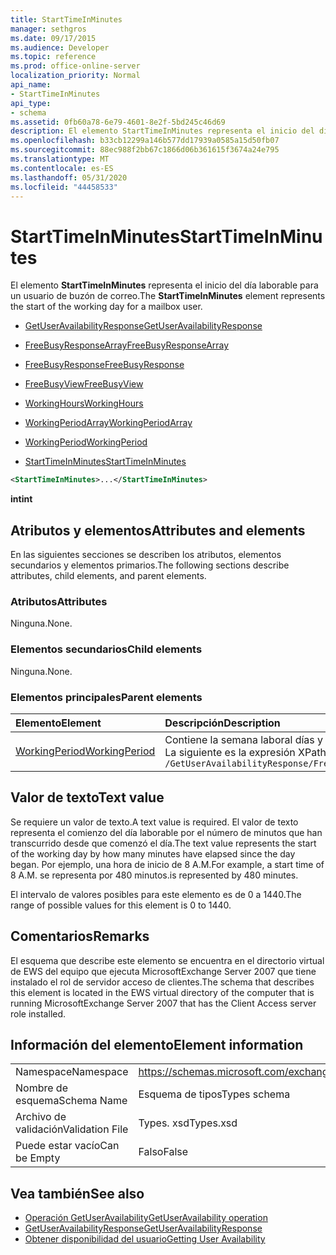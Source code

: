 ```yaml
---
title: StartTimeInMinutes
manager: sethgros
ms.date: 09/17/2015
ms.audience: Developer
ms.topic: reference
ms.prod: office-online-server
localization_priority: Normal
api_name:
- StartTimeInMinutes
api_type:
- schema
ms.assetid: 0fb60a78-6e79-4601-8e2f-5bd245c46d69
description: El elemento StartTimeInMinutes representa el inicio del día laborable para un usuario de buzón de correo.
ms.openlocfilehash: b33cb12299a146b577dd17939a0585a15d50fb07
ms.sourcegitcommit: 88ec988f2bb67c1866d06b361615f3674a24e795
ms.translationtype: MT
ms.contentlocale: es-ES
ms.lasthandoff: 05/31/2020
ms.locfileid: "44458533"
---
```

# <a name="starttimeinminutes"></a><span data-ttu-id="6a2fa-103">StartTimeInMinutes</span><span class="sxs-lookup"><span data-stu-id="6a2fa-103">StartTimeInMinutes</span></span>

<span data-ttu-id="6a2fa-104">El elemento **StartTimeInMinutes** representa el inicio del día laborable para un usuario de buzón de correo.</span><span class="sxs-lookup"><span data-stu-id="6a2fa-104">The **StartTimeInMinutes** element represents the start of the working day for a mailbox user.</span></span> 
  
- [<span data-ttu-id="6a2fa-105">GetUserAvailabilityResponse</span><span class="sxs-lookup"><span data-stu-id="6a2fa-105">GetUserAvailabilityResponse</span></span>](getuseravailabilityresponse.md)
  
- [<span data-ttu-id="6a2fa-106">FreeBusyResponseArray</span><span class="sxs-lookup"><span data-stu-id="6a2fa-106">FreeBusyResponseArray</span></span>](freebusyresponsearray.md)
  
- [<span data-ttu-id="6a2fa-107">FreeBusyResponse</span><span class="sxs-lookup"><span data-stu-id="6a2fa-107">FreeBusyResponse</span></span>](freebusyresponse.md)
  
- [<span data-ttu-id="6a2fa-108">FreeBusyView</span><span class="sxs-lookup"><span data-stu-id="6a2fa-108">FreeBusyView</span></span>](freebusyview.md)
  
- [<span data-ttu-id="6a2fa-109">WorkingHours</span><span class="sxs-lookup"><span data-stu-id="6a2fa-109">WorkingHours</span></span>](workinghours-ex15websvcsotherref.md)
  
- [<span data-ttu-id="6a2fa-110">WorkingPeriodArray</span><span class="sxs-lookup"><span data-stu-id="6a2fa-110">WorkingPeriodArray</span></span>](workingperiodarray.md)
  
- [<span data-ttu-id="6a2fa-111">WorkingPeriod</span><span class="sxs-lookup"><span data-stu-id="6a2fa-111">WorkingPeriod</span></span>](workingperiod.md)
  
- [<span data-ttu-id="6a2fa-112">StartTimeInMinutes</span><span class="sxs-lookup"><span data-stu-id="6a2fa-112">StartTimeInMinutes</span></span>](starttimeinminutes.md)
  
```xml
<StartTimeInMinutes>...</StartTimeInMinutes>
```

<span data-ttu-id="6a2fa-113">**int**</span><span class="sxs-lookup"><span data-stu-id="6a2fa-113">**int**</span></span>

## <a name="attributes-and-elements"></a><span data-ttu-id="6a2fa-114">Atributos y elementos</span><span class="sxs-lookup"><span data-stu-id="6a2fa-114">Attributes and elements</span></span>

<span data-ttu-id="6a2fa-115">En las siguientes secciones se describen los atributos, elementos secundarios y elementos primarios.</span><span class="sxs-lookup"><span data-stu-id="6a2fa-115">The following sections describe attributes, child elements, and parent elements.</span></span>
  
### <a name="attributes"></a><span data-ttu-id="6a2fa-116">Atributos</span><span class="sxs-lookup"><span data-stu-id="6a2fa-116">Attributes</span></span>

<span data-ttu-id="6a2fa-117">Ninguna.</span><span class="sxs-lookup"><span data-stu-id="6a2fa-117">None.</span></span>
  
### <a name="child-elements"></a><span data-ttu-id="6a2fa-118">Elementos secundarios</span><span class="sxs-lookup"><span data-stu-id="6a2fa-118">Child elements</span></span>

<span data-ttu-id="6a2fa-119">Ninguna.</span><span class="sxs-lookup"><span data-stu-id="6a2fa-119">None.</span></span>
  
### <a name="parent-elements"></a><span data-ttu-id="6a2fa-120">Elementos principales</span><span class="sxs-lookup"><span data-stu-id="6a2fa-120">Parent elements</span></span>

|<span data-ttu-id="6a2fa-121">**Elemento**</span><span class="sxs-lookup"><span data-stu-id="6a2fa-121">**Element**</span></span>|<span data-ttu-id="6a2fa-122">**Descripción**</span><span class="sxs-lookup"><span data-stu-id="6a2fa-122">**Description**</span></span>|
|:-----|:-----|
|[<span data-ttu-id="6a2fa-123">WorkingPeriod</span><span class="sxs-lookup"><span data-stu-id="6a2fa-123">WorkingPeriod</span></span>](workingperiod.md) <br/> |<span data-ttu-id="6a2fa-124">Contiene la semana laboral días y horas del usuario del buzón de correo.</span><span class="sxs-lookup"><span data-stu-id="6a2fa-124">Contains the work week days and hours of the mailbox user.</span></span>  <br/> <span data-ttu-id="6a2fa-125">La siguiente es la expresión XPath a este elemento:</span><span class="sxs-lookup"><span data-stu-id="6a2fa-125">The following is the XPath expression to this element:</span></span>  <br/>  `/GetUserAvailabilityResponse/FreeBusyResponseArray/FreeBusyResponse/FreeBusyView/WorkingHours/WorkingPeriodArray/WorkingPeriod` <br/> |
   
## <a name="text-value"></a><span data-ttu-id="6a2fa-126">Valor de texto</span><span class="sxs-lookup"><span data-stu-id="6a2fa-126">Text value</span></span>

<span data-ttu-id="6a2fa-127">Se requiere un valor de texto.</span><span class="sxs-lookup"><span data-stu-id="6a2fa-127">A text value is required.</span></span> <span data-ttu-id="6a2fa-128">El valor de texto representa el comienzo del día laborable por el número de minutos que han transcurrido desde que comenzó el día.</span><span class="sxs-lookup"><span data-stu-id="6a2fa-128">The text value represents the start of the working day by how many minutes have elapsed since the day began.</span></span> <span data-ttu-id="6a2fa-129">Por ejemplo, una hora de inicio de 8 A.M.</span><span class="sxs-lookup"><span data-stu-id="6a2fa-129">For example, a start time of 8 A.M.</span></span> <span data-ttu-id="6a2fa-130">se representa por 480 minutos.</span><span class="sxs-lookup"><span data-stu-id="6a2fa-130">is represented by 480 minutes.</span></span>
  
<span data-ttu-id="6a2fa-131">El intervalo de valores posibles para este elemento es de 0 a 1440.</span><span class="sxs-lookup"><span data-stu-id="6a2fa-131">The range of possible values for this element is 0 to 1440.</span></span>
  
## <a name="remarks"></a><span data-ttu-id="6a2fa-132">Comentarios</span><span class="sxs-lookup"><span data-stu-id="6a2fa-132">Remarks</span></span>

<span data-ttu-id="6a2fa-133">El esquema que describe este elemento se encuentra en el directorio virtual de EWS del equipo que ejecuta MicrosoftExchange Server 2007 que tiene instalado el rol de servidor acceso de clientes.</span><span class="sxs-lookup"><span data-stu-id="6a2fa-133">The schema that describes this element is located in the EWS virtual directory of the computer that is running MicrosoftExchange Server 2007 that has the Client Access server role installed.</span></span>
  
## <a name="element-information"></a><span data-ttu-id="6a2fa-134">Información del elemento</span><span class="sxs-lookup"><span data-stu-id="6a2fa-134">Element information</span></span>

|||
|:-----|:-----|
|<span data-ttu-id="6a2fa-135">Namespace</span><span class="sxs-lookup"><span data-stu-id="6a2fa-135">Namespace</span></span>  <br/> |https://schemas.microsoft.com/exchange/services/2006/types  <br/> |
|<span data-ttu-id="6a2fa-136">Nombre de esquema</span><span class="sxs-lookup"><span data-stu-id="6a2fa-136">Schema Name</span></span>  <br/> |<span data-ttu-id="6a2fa-137">Esquema de tipos</span><span class="sxs-lookup"><span data-stu-id="6a2fa-137">Types schema</span></span>  <br/> |
|<span data-ttu-id="6a2fa-138">Archivo de validación</span><span class="sxs-lookup"><span data-stu-id="6a2fa-138">Validation File</span></span>  <br/> |<span data-ttu-id="6a2fa-139">Types. xsd</span><span class="sxs-lookup"><span data-stu-id="6a2fa-139">Types.xsd</span></span>  <br/> |
|<span data-ttu-id="6a2fa-140">Puede estar vacío</span><span class="sxs-lookup"><span data-stu-id="6a2fa-140">Can be Empty</span></span>  <br/> |<span data-ttu-id="6a2fa-141">Falso</span><span class="sxs-lookup"><span data-stu-id="6a2fa-141">False</span></span>  <br/> |
   
## <a name="see-also"></a><span data-ttu-id="6a2fa-142">Vea también</span><span class="sxs-lookup"><span data-stu-id="6a2fa-142">See also</span></span>

- [<span data-ttu-id="6a2fa-143">Operación GetUserAvailability</span><span class="sxs-lookup"><span data-stu-id="6a2fa-143">GetUserAvailability operation</span></span>](getuseravailability-operation.md)
- [<span data-ttu-id="6a2fa-144">GetUserAvailabilityResponse</span><span class="sxs-lookup"><span data-stu-id="6a2fa-144">GetUserAvailabilityResponse</span></span>](getuseravailabilityresponse.md)
- [<span data-ttu-id="6a2fa-145">Obtener disponibilidad del usuario</span><span class="sxs-lookup"><span data-stu-id="6a2fa-145">Getting User Availability</span></span>](https://msdn.microsoft.com/library/d4133fcb-9b0f-4e6b-aadf-a389da83516a%28Office.15%29.aspx)

